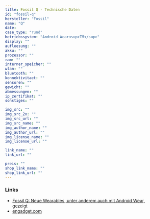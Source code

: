 ```yaml
---
title: Fossil Q - Technische Daten
id: "fossil-q"
hersteller: "Fossil"
name: "Q"
date: 
case_type: "rund"
betriebssystem: "Android Wear<sup>TM</sup>"
display: ""
aufloesung: ""
akku: ""
prozessor: ""
ram: ""
interner_speicher: ""
wlan: ""
bluetooth: ""
konnektivitaet: ""
sensoren: ""
gewicht: ""
abmessungen: ""
ip_zertifikat: ""
sonstiges: ""

img_src: ""
img_src_2x: ""
img_src_url: ""
img_src_name: ""
img_author_name: ""
img_author_url: ""
img_license_name: ""
img_license_url: ""

link_name: ""
link_url: ""

preis: ""
shop_link_name: ""
shop_link_url: ""
---
```


### Links
* [Fossil Q: Neue Wearables, unter anderem auch mit Android Wear, gezeigt](http://www.mobiflip.de/fossil-q-neue-wearables-android/)
* [engadget.com](http://www.engadget.com/2015/08/18/fossil-intel-connected-accessories/)
